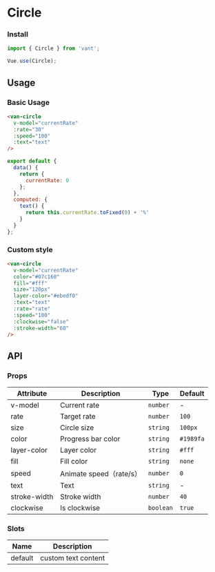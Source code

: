 # Circle

### Install
``` javascript
import { Circle } from 'vant';

Vue.use(Circle);
```

## Usage

### Basic Usage

```html
<van-circle
  v-model="currentRate"
  :rate="30"
  :speed="100"
  :text="text"
/>
```

``` javascript
export default {
  data() {
    return {
      currentRate: 0
    };
  },
  computed: {
    text() {
      return this.currentRate.toFixed(0) + '%'
    }
  }
};
```

### Custom style

```html
<van-circle
  v-model="currentRate"
  color="#07c160"
  fill="#fff"
  size="120px"
  layer-color="#ebedf0"
  :text="text"
  :rate="rate"
  :speed="100"
  :clockwise="false"
  :stroke-width="60"
/>
```

## API

### Props

| Attribute | Description | Type | Default |
|------|------|------|------|
| v-model | Current rate | `number` | - |
| rate | Target rate | `number` | `100` |
| size | Circle size | `string` | `100px` |
| color | Progress bar color | `string` | `#1989fa` |
| layer-color | Layer color | `string` | `#fff` |
| fill | Fill color | `string` | `none` |
| speed | Animate speed（rate/s）| `number` | `0` |
| text | Text | `string` | - |
| stroke-width | Stroke width | `number` | `40` |
| clockwise | Is clockwise | `boolean` | `true` |

### Slots

| Name | Description |
|------|------|
| default | custom text content |
